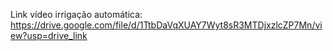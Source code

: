 Link vídeo irrigação automática: <https://drive.google.com/file/d/1TtbDaVqXUAY7Wyt8sR3MTDjxzlcZP7Mn/view?usp=drive_link>
